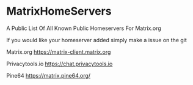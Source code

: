 # MatrixHomeServers
A Public List Of All Known Public Homeservers For Matrix.org

If you would like your homeserver added simply make a issue on the git

Matrix.org
https://matrix-client.matrix.org

Privacytools.io
https://chat.privacytools.io

Pine64
https://matrix.pine64.org/
